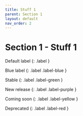 ```yaml
---
title: Stuff 1
parent: Section 1
layout: default
nav_order: 2
---
```


# Section 1 - Stuff 1

Default label
{: .label }

Blue label
{: .label .label-blue }

Stable
{: .label .label-green }

New release
{: .label .label-purple }

Coming soon
{: .label .label-yellow }

Deprecated
{: .label .label-red }